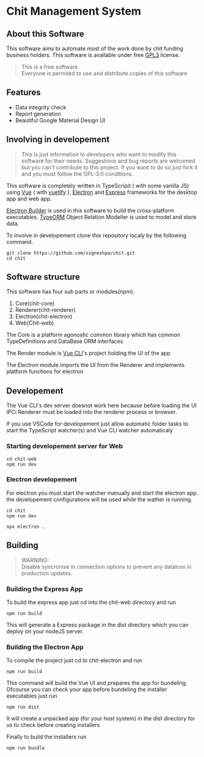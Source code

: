 # Chit Management System

## About this Software

   This software aims to automate most of the work done by chit funding
   business holders. This software is available under free [GPL3](./LICENSE.md) license.

>This is a free software.   
Everyone is permited to use and distribute copies of this software

## Features
- Data integrity check
- Report generation
- Beautiful Google Material Design UI

## Involving in developement
>This is just information to developers who want to modify this software for their needs.
Suggestions and bug reports are welcomed but you can't contribute to this project.
If you want to do so just fork it and you must follow the GPL-3.0 conditions.

This software is completely written in TypeScripit ( with some vanilla JS) using [Vue](https://vuejs.org) ( with [vuetify](https://vuetifyjs.com) ), [Electron](https://electronjs.org/) and [Express](https://expressjs.com/) frameworks for the desktop app and web app.

[Electron Builder](https://www.electron.build) is used in this software to build the cross-platform executables. [TypeORM](https://typeorm.io/) Object Relation Modeller is used to model and store data.

To involve in developement clone this repository localy by the following command.

```
git clone https://github.com/vigneshpa/chit.git
cd chit
```

## Software structure
   This software has four sub parts or modules(npm).
1. Core(chit-core)
2. Renderer(chit-renderer)
3. Electron(chit-electron)
4. Web(Chit-web)

The Core is a platform agonostic common library which has common TypeDefinitions and DataBase ORM interfaces

The Render module is [Vue CLI](https://cli.vuejs.org/)'s project holding the UI of the app  

The Electron module imports the UI from the Renderer and implements platform functions for electron

## Developement
The Vue CLI's dev server doesnot work here because before loading the UI IPCi Renderer must be loaded into the renderer process or browser.

If you use VSCode for developement just allow automatic folder tasks to start the TypeScript watcher(s) and Vue CLI watcher automaticaly

### Starting developement server for Web
```
cd chit-web
npm run dev
```
### Electron developement

For electron you must start the watcher manually
and start the electron app.
the developement configurations will be used while the wather is running.
```
cd chit
npm run dev
```
```
npx electron .
```

## Building

>WARNING:  
Disable syncronise in connection options to prevent any dataloss in production updates.

### Building the Express App
To build the express app just cd into the chit-web directory and run
```
npm run build
```
This will generate a Express package in the dist directory which you can deploy on your nodeJS server.

### Building the Electron App

To compile the project just cd to chit-electron and run
```
npm run build
```
This command will build the Vue UI and prepares the app for bundeling.
Ofcourse you can check your app before bundeling the installer executables
just run
```
npm run dist
```
It will create a unpacked app (for your host system) in the dist directory for us to check before creating installers

Finally to build the installers run
```
npm run bundle
```